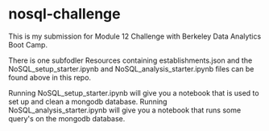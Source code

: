 # nosql-challenge

This is my submission for Module 12 Challenge with Berkeley Data Analytics Boot Camp.

There is one subfodler Resources containing establishments.json and the NoSQL_setup_starter.ipynb and NoSQL_analysis_starter.ipynb files can be found above in this repo.

Running NoSQL_setup_starter.ipynb will give you a notebook that is used to set up and clean a mongodb database. Running NoSQL_analysis_starter.ipynb will give you a notebook that runs some query's on the mongodb database.
